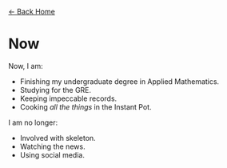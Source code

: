 [&larr; Back Home](/)

# Now

Now, I am:

- Finishing my undergraduate degree in Applied Mathematics.
- Studying for the GRE.
- Keeping impeccable records. 
- Cooking *all the things* in the Instant Pot.

I am no longer:

- Involved with skeleton.
- Watching the news. 
- Using social media.
